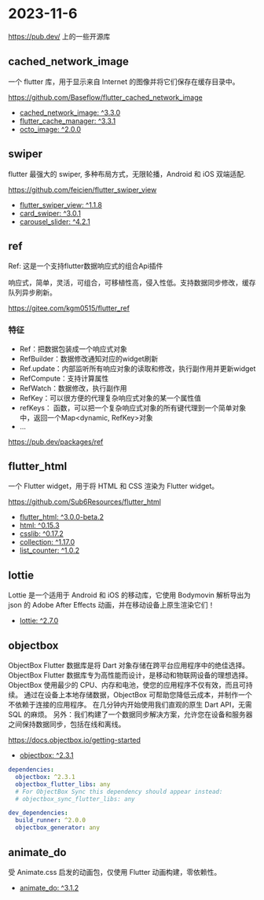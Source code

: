 # 2023-11-6

https://pub.dev/ 上的一些开源库

## cached_network_image

一个 flutter 库，用于显示来自 Internet 的图像并将它们保存在缓存目录中。

https://github.com/Baseflow/flutter_cached_network_image

- [cached_network_image: ^3.3.0](https://pub.dev/packages/cached_network_image)
- [flutter_cache_manager: ^3.3.1](https://pub.dev/packages/flutter_cache_manager)
- [octo_image: ^2.0.0](https://pub.dev/packages/octo_image)

## swiper

flutter 最强大的 swiper, 多种布局方式，无限轮播，Android 和 iOS 双端适配.

https://github.com/feicien/flutter_swiper_view

- [flutter_swiper_view: ^1.1.8](https://pub.dev/packages/flutter_swiper_view)
- [card_swiper: ^3.0.1](https://pub.dev/packages/card_swiper)
- [carousel_slider: ^4.2.1](https://pub.dev/packages/carousel_slider)

## ref

Ref: 这是一个支持flutter数据响应式的组合Api插件

响应式，简单，灵活，可组合，可移植性高，侵入性低。支持数据同步修改，缓存队列异步刷新。

https://gitee.com/kgm0515/flutter_ref

### 特征

- Ref：把数据包装成一个响应式对象
- RefBuilder：数据修改通知对应的widget刷新
- Ref.update：内部监听所有响应对象的读取和修改，执行副作用并更新widget
- RefCompute：支持计算属性
- RefWatch：数据修改，执行副作用
- RefKey：可以很方便的代理复杂响应式对象的某一个属性值
- refKeys： 函数，可以把一个复杂响应式对象的所有键代理到一个简单对象中，返回一个Map<dynamic, RefKey>对象
- ...

https://pub.dev/packages/ref

## flutter_html

一个 Flutter widget，用于将 HTML 和 CSS 渲染为 Flutter widget。

https://github.com/Sub6Resources/flutter_html

- [flutter_html: ^3.0.0-beta.2](https://pub.dev/packages/flutter_html/versions/3.0.0-beta.2)
- [html: ^0.15.3](https://pub.dev/packages/html)
- [csslib: ^0.17.2](https://pub.dev/packages/csslib)
- [collection: ^1.17.0](https://pub.dev/packages/collection)
- [list_counter: ^1.0.2](https://pub.dev/packages/list_counter)

## lottie

Lottie 是一个适用于 Android 和 iOS 的移动库，它使用 Bodymovin 解析导出为 json 的 Adobe After Effects 动画，并在移动设备上原生渲染它们！

- [lottie: ^2.7.0](https://pub.dev/packages/lottie)

## objectbox

ObjectBox Flutter 数据库是将 Dart 对象存储在跨平台应用程序中的绝佳选择。
ObjectBox Flutter 数据库专为高性能而设计，是移动和物联网设备的理想选择。
ObjectBox 使用最少的 CPU、内存和电池，使您的应用程序不仅有效，而且可持续。
通过在设备上本地存储数据，ObjectBox 可帮助您降低云成本，并制作一个不依赖于连接的应用程序。
在几分钟内开始使用我们直观的原生 Dart API，无需 SQL 的麻烦。
另外：我们构建了一个数据同步解决方案，允许您在设备和服务器之间保持数据同步，包括在线和离线。

https://docs.objectbox.io/getting-started

- [objectbox: ^2.3.1](https://pub.dev/packages/objectbox)

```yaml
dependencies:
  objectbox: ^2.3.1
  objectbox_flutter_libs: any
  # For ObjectBox Sync this dependency should appear instead:
  # objectbox_sync_flutter_libs: any

dev_dependencies:
  build_runner: ^2.0.0
  objectbox_generator: any
```

## animate_do

受 Animate.css 启发的动画包，仅使用 Flutter 动画构建，零依赖性。

- [animate_do: ^3.1.2](https://pub.dev/packages/animate_do)